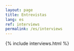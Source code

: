 ```yaml
---
layout: page
title: Entrevistas
lang: es
ref: interviews
permalink: /es/interviews
---
```


{% include interviews.html %}
